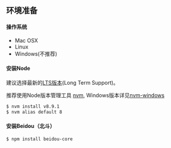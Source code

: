 ## 环境准备

#### 操作系统

* Mac OSX
* Linux
* Windows(不推荐)

#### 安装Node

建议选择最新的[LTS版本](https://nodejs.org/en/)(Long Term Support)。

推荐使用Node版本管理工具 [nvm](https://github.com/creationix/nvm), Windows版本详见[nvm-windows](https://github.com/coreybutler/nvm-windows)

```bash
$ nvm install v8.9.1
$ nvm alias default 8
```

#### 安装Beidou（北斗）  

```bash  
$ npm install beidou-core
```  
